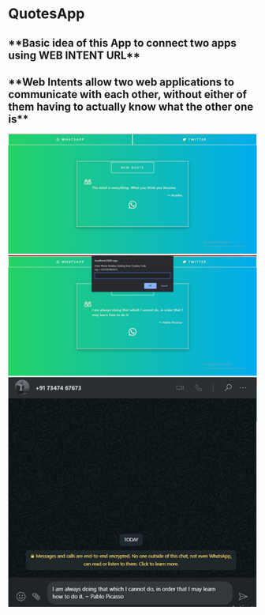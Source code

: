 # QuotesApp
 <h2>**Basic idea of this App to connect two apps using WEB INTENT URL**</h2>
 <h2>**Web Intents allow two web applications to communicate with each other, without either of them having to actually know what the other one is**</h2>
 
 <img src="Screenshot 2022-01-27 131911.jpg"><br/>
 <img src="Screenshot 2022-01-27 132044.jpg"><br/>
 <img src="Screenshot 2022-01-27 132147.jpg"><br/>
